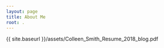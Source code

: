```yaml
---
layout: page
title: About Me
root: .
---
```



{{ site.baseurl }}/assets/Colleen_Smith_Resume_2018_blog.pdf
